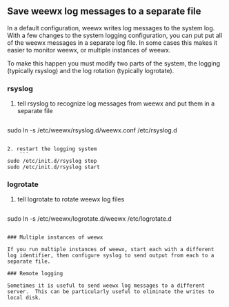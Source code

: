## Save weewx log messages to a separate file

In a default configuration, weewx writes log messages to the system log.  With a few changes to the system logging configuration, you can put put all of the weewx messages in a separate log file.  In some cases this makes it easier to monitor weewx, or multiple instances of weewx.

To make this happen you must modify two parts of the system, the logging (typically rsyslog) and the log rotation (typically logrotate).

### rsyslog

1. tell rsyslog to recognize log messages from weewx and put them in a separate file
    ```
sudo ln -s /etc/weewx/rsyslog.d/weewx.conf /etc/rsyslog.d
```

2. restart the logging system
    ```
sudo /etc/init.d/rsyslog stop
sudo /etc/init.d/rsyslog start
```

### logrotate

1. tell logrotate to rotate weewx log files
    ```
sudo ln -s /etc/weewx/logrotate.d/weewx /etc/logrotate.d
```

### Multiple instances of weewx

If you run multiple instances of weewx, start each with a different log identifier, then configure syslog to send output from each to a separate file.

### Remote logging

Sometimes it is useful to send weewx log messages to a different server.  This can be particularly useful to eliminate the writes to local disk.